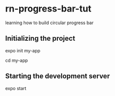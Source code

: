 # rn-progress-bar-tut

learning how to build circular progress bar

## Initializing the project

expo init my-app

cd my-app

## Starting the development server

expo start
